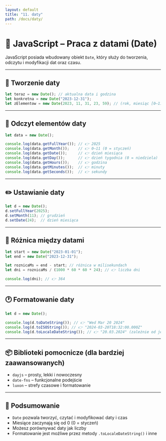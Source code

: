 ```yaml
---
layout: default
title: "11. daty"
path: /docs/daty/
---
```


# 📅 JavaScript – Praca z datami (Date)

JavaScript posiada wbudowany obiekt `Date`, który służy do tworzenia, odczytu i modyfikacji dat oraz czasu.

---

## 🔹 Tworzenie daty

```js
let teraz = new Date(); // aktualna data i godzina
let konkretna = new Date("2023-12-31");
let zElementow = new Date(2023, 11, 31, 23, 59); // (rok, miesiąc [0–11], dzień, godzina, minuta)
```

---

## 📖 Odczyt elementów daty

```js
let data = new Date();

console.log(data.getFullYear()); // 👉 2025
console.log(data.getMonth());    // 👉 0–11 (0 = styczeń)
console.log(data.getDate());     // 👉 dzień miesiąca
console.log(data.getDay());      // 👉 dzień tygodnia (0 = niedziela)
console.log(data.getHours());    // 👉 godzina
console.log(data.getMinutes());  // 👉 minuty
console.log(data.getSeconds());  // 👉 sekundy
```

---

## ✏️ Ustawianie daty

```js
let d = new Date();
d.setFullYear(2025);
d.setMonth(11); // grudzień
d.setDate(24);  // dzień miesiąca
```

---

## 🧮 Różnica między datami

```js
let start = new Date("2023-01-01");
let end = new Date("2023-12-31");

let roznicaMs = end - start; // różnica w milisekundach
let dni = roznicaMs / (1000 * 60 * 60 * 24); // 👉 liczba dni

console.log(dni); // 👉 364
```

---

## 🕐 Formatowanie daty

```js
let d = new Date();

console.log(d.toDateString()); // 👉 "Wed Mar 20 2024"
console.log(d.toISOString()); // 👉 "2024-03-20T18:32:00.000Z"
console.log(d.toLocaleDateString()); // 👉 "20.03.2024" (zależnie od języka)
```

---

## 📦 Biblioteki pomocnicze (dla bardziej zaawansowanych)

- `dayjs` – prosty, lekki i nowoczesny
- `date-fns` – funkcjonalne podejście
- `luxon` – strefy czasowe i formatowanie

---

## 🧠 Podsumowanie

- `Date` pozwala tworzyć, czytać i modyfikować daty i czas
- Miesiące zaczynają się od 0 (0 = styczeń)
- Możesz porównywać daty jak liczby
- Formatowanie jest możliwe przez metody `.toLocaleDateString()` i inne

